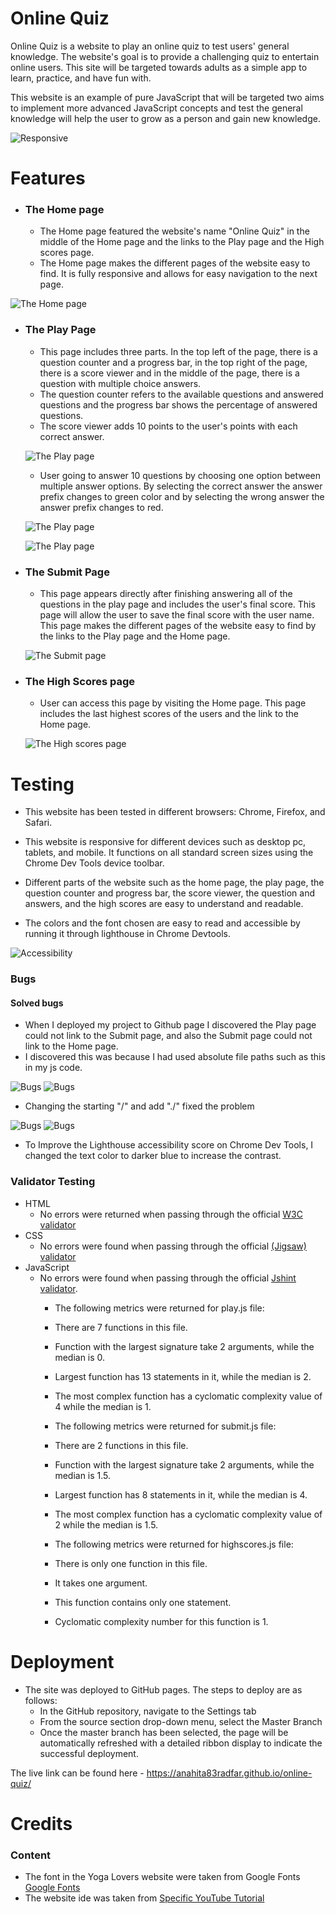 # Online Quiz

Online Quiz is a website to play an online quiz to test users' general knowledge. The website's goal is to provide a challenging quiz to entertain online users. This site will be targeted towards adults as a simple app to learn, practice, and have fun with.

This website is an example of pure JavaScript that will be targeted two aims to implement more advanced JavaScript concepts and test the general knowledge will help the user to grow as a person and gain new knowledge.

![Responsive](/assets/images/responsive.jpg)

# Features

- ### The Home page
  - The Home page featured the website's name "Online Quiz" in the middle of the Home page and the links to the Play page and the High scores page. 
  - The Home page makes the different pages of the website easy to find. It is fully responsive and allows for easy navigation to the next page.

![The Home page](/assets/images/home.jpg)

- ### The Play Page
  - This page includes three parts. In the top left of the page, there is a question counter and a progress bar, in the top right of the page, there is a score viewer and in the middle of the page, there is a question with multiple choice answers.
  - The question counter refers to the available questions and answered questions and the progress bar shows the percentage of answered questions.
  - The score viewer adds 10 points to the user's points with each correct answer.

  ![The Play page](/assets/images/play.jpg)

  - User going to answer 10 questions by choosing one option between multiple answer options. By selecting the correct answer the answer prefix changes to green color and by selecting the wrong answer the answer prefix changes to red.

  ![The Play page](/assets/images/play-right.jpg)

  ![The Play page](/assets/images/play-wrong.jpg)

- ### The Submit Page
  - This page appears directly after finishing answering all of the questions in the play page and includes the user's final score. This page will allow the user to save the final score with the user name. This page makes the different pages of the website easy to find by the links to the Play page and the Home page.

  ![The Submit page](/assets/images/submit.jpg)

- ### The High Scores page
  - User can access this page by visiting the Home page. This page includes the last highest scores of the users and the link to the Home page. 

  ![The High scores page](/assets/images/high-scores.jpg)

# Testing

- This website has been tested in different browsers: Chrome, Firefox, and Safari.

- This website is responsive for different devices such as desktop pc, tablets, and mobile. It functions on all standard screen sizes using the Chrome Dev Tools device toolbar.

- Different parts of the website such as the home page, the play page, the question counter and progress bar, the score viewer, the question and answers, and the high scores are easy to understand and readable.

- The colors and the font chosen are easy to read and accessible by running it through lighthouse in Chrome Devtools.

![Accessibility](/assets/images/accessibility.jpg)

### Bugs
#### Solved bugs
- When I deployed my project to Github page I discovered the Play page could not link to the Submit page, and also the Submit page could not link to the Home page.
- I discovered this was because I had used absolute file paths such as this in my js code.

![Bugs](/assets/images/bug-submit-wrong.jpg)
![Bugs](/assets/images/bug-index-wrong.jpg)

- Changing the starting "/" and add "./" fixed the problem

![Bugs](/assets/images/bug-submit-right.jpg)
![Bugs](/assets/images/bug-index-right.jpg)

- To Improve the Lighthouse accessibility score on Chrome Dev Tools, I changed the text color to darker blue to increase the contrast.

### Validator Testing

- HTML
  - No errors were returned when passing through the official [W3C validator](https://validator.w3.org/nu/?doc=https%3A%2F%2Fanahita83radfar.github.io%2Fonline-quiz%2F)
- CSS
  - No errors were found when passing through the official [(Jigsaw) validator](https://jigsaw.w3.org/css-validator/validator?uri=https%3A%2F%2Fanahita83radfar.github.io%2Fonline-quiz%2F&profile=css3svg&usermedium=all&warning=1&vextwarning=&lang=sv)
- JavaScript
  - No errors were found when passing through the official  [Jshint validator](https://jshint.com/).
    - The following metrics were returned for play.js file:
    - There are 7 functions in this file.
    - Function with the largest signature take 2 arguments, while the median is 0.
    - Largest function has 13 statements in it, while the median is 2.
    - The most complex function has a cyclomatic complexity value of 4 while the median is 1.

    - The following metrics were returned for submit.js file:
    - There are 2 functions in this file.
    - Function with the largest signature take 2 arguments, while the median is 1.5.
    - Largest function has 8 statements in it, while the median is 4.
    - The most complex function has a cyclomatic complexity value of 2 while the median is 1.5.

    - The following metrics were returned for highscores.js file:
    - There is only one function in this file.
    - It takes one argument.
    - This function contains only one statement.
    - Cyclomatic complexity number for this function is 1.
  
# Deployment
- The site was deployed to GitHub pages. The steps to deploy are as follows:
  - In the GitHub repository, navigate to the Settings tab
  - From the source section drop-down menu, select the Master Branch
  - Once the master branch has been selected, the page will be automatically refreshed with a detailed ribbon display to indicate the successful deployment.

The live link can be found here - https://anahita83radfar.github.io/online-quiz/

# Credits
### Content
- The font in the Yoga Lovers website were taken from Google Fonts [Google Fonts](https://fonts.google.com/)
- The website ide was taken from [Specific YouTube Tutorial](https://www.youtube.com/watch?v=u98ROZjBWy8&list=PLDlWc9AfQBfZIkdVaOQXi1tizJeNJipEx&index=1)
